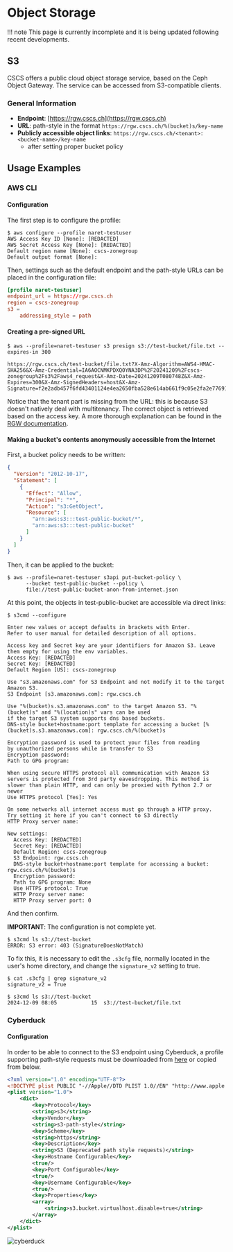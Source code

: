# Object Storage

!!! note
    This page is currently incomplete and it is being updated following recent developments.

## S3

CSCS offers a public cloud object storage service, based on the Ceph Object Gateway. The service can be accessed from S3-compatible clients.

### General Information

* __Endpoint__: [https://rgw.cscs.ch](https://rgw.cscs.ch)
* __URL__: path-style in the format `https://rgw.cscs.ch/%(bucket)s/key-name`
* __Publicly accessible object links__: `https://rgw.cscs.ch/<tenant>:<bucket-name>/key-name`
    *  after setting proper bucket policy

## Usage Examples

### AWS CLI

#### Configuration

The first step is to configure the profile:

```console
$ aws configure --profile naret-testuser
AWS Access Key ID [None]: [REDACTED]
AWS Secret Access Key [None]: [REDACTED]
Default region name [None]: cscs-zonegroup
Default output format [None]:
```

Then, settings such as the default endpoint and the path-style URLs can be placed in the configuration file:

```toml
[profile naret-testuser]
endpoint_url = https://rgw.cscs.ch
region = cscs-zonegroup
s3 =
    addressing_style = path
```

#### Creating a pre-signed URL

```console
$ aws --profile=naret-testuser s3 presign s3://test-bucket/file.txt --expires-in 300
 
https://rgw.cscs.ch/test-bucket/file.txt?X-Amz-Algorithm=AWS4-HMAC-SHA256&X-Amz-Credential=IA6AOCNMKPDXQ0YNA3DP%2F20241209%2Fcscs-zonegroup%2Fs3%2Faws4_request&X-Amz-Date=20241209T080748Z&X-Amz-Expires=300&X-Amz-SignedHeaders=host&X-Amz-Signature=f2e2adb457f6fd43401124e4ea2650fba528e614ab661f9c05e2fa2e77691b5d
```

Notice that the tenant part is missing from the URL: this is because S3 doesn't natively deal with multitenancy.
The correct object is retrieved based on the access key.
A more thorough explanation can be found in the [RGW documentation](https://docs.ceph.com/en/reef/radosgw/multitenancy/#s3).

#### Making a bucket's contents anonymously accessible from the Internet

First, a bucket policy needs to be written:

```json title="test-public-bucket-anon-from-internet.json"
{
  "Version": "2012-10-17",
  "Statement": [
    {
      "Effect": "Allow",
      "Principal": "*",
      "Action": "s3:GetObject",
      "Resource": [
        "arn:aws:s3:::test-public-bucket/*",
        "arn:aws:s3:::test-public-bucket"
      ]
    }
  ]
}
```

Then, it can be applied to the bucket:

```console
$ aws --profile=naret-testuser s3api put-bucket-policy \
      --bucket test-public-bucket --policy \
      file://test-public-bucket-anon-from-internet.json
```

At this point, the objects in test-public-bucket are accessible via direct links:

```console
$ s3cmd --configure
 
Enter new values or accept defaults in brackets with Enter.
Refer to user manual for detailed description of all options.
 
Access key and Secret key are your identifiers for Amazon S3. Leave them empty for using the env variables.
Access Key: [REDACTED]
Secret Key: [REDACTED]
Default Region [US]: cscs-zonegroup
 
Use "s3.amazonaws.com" for S3 Endpoint and not modify it to the target Amazon S3.
S3 Endpoint [s3.amazonaws.com]: rgw.cscs.ch
 
Use "%(bucket)s.s3.amazonaws.com" to the target Amazon S3. "%(bucket)s" and "%(location)s" vars can be used
if the target S3 system supports dns based buckets.
DNS-style bucket+hostname:port template for accessing a bucket [%(bucket)s.s3.amazonaws.com]: rgw.cscs.ch/%(bucket)s
 
Encryption password is used to protect your files from reading
by unauthorized persons while in transfer to S3
Encryption password:
Path to GPG program:
 
When using secure HTTPS protocol all communication with Amazon S3
servers is protected from 3rd party eavesdropping. This method is
slower than plain HTTP, and can only be proxied with Python 2.7 or newer
Use HTTPS protocol [Yes]: Yes
 
On some networks all internet access must go through a HTTP proxy.
Try setting it here if you can't connect to S3 directly
HTTP Proxy server name:
 
New settings:
  Access Key: [REDACTED]
  Secret Key: [REDACTED]
  Default Region: cscs-zonegroup
  S3 Endpoint: rgw.cscs.ch
  DNS-style bucket+hostname:port template for accessing a bucket: rgw.cscs.ch/%(bucket)s
  Encryption password:
  Path to GPG program: None
  Use HTTPS protocol: True
  HTTP Proxy server name:
  HTTP Proxy server port: 0
```

And then confirm.

__IMPORTANT__: The configuration is not complete yet.

```console
$ s3cmd ls s3://test-bucket
ERROR: S3 error: 403 (SignatureDoesNotMatch)
```

To fix this, it is necessary to edit the `.s3cfg` file, normally located in the user's home directory, and change the `signature_v2` setting to true.

```console
$ cat .s3cfg | grep signature_v2
signature_v2 = True
 
$ s3cmd ls s3://test-bucket
2024-12-09 08:05           15  s3://test-bucket/file.txt
```

### Cyberduck

#### Configuration

In order to be able to connect to the S3 endpoint using Cyberduck, a profile supporting path-style requests must be downloaded from [here](https://profiles.cyberduck.io/S3%20(Deprecated%20path%20style%20requests).cyberduckprofile) or copied from below.

```xml title="S3 (Deprecated path style requests).cyberduckprofile"
<?xml version="1.0" encoding="UTF-8"?>
<!DOCTYPE plist PUBLIC "-//Apple//DTD PLIST 1.0//EN" "http://www.apple.com/DTDs/PropertyList-1.0.dtd">
<plist version="1.0">
    <dict>
        <key>Protocol</key>
        <string>s3</string>
        <key>Vendor</key>
        <string>s3-path-style</string>
        <key>Scheme</key>
        <string>https</string>
        <key>Description</key>
        <string>S3 (Deprecated path style requests)</string>
        <key>Hostname Configurable</key>
        <true/>
        <key>Port Configurable</key>
        <true/>
        <key>Username Configurable</key>
        <true/>
        <key>Properties</key>
        <array>
            <string>s3.bucket.virtualhost.disable=true</string>
        </array>
    </dict>
</plist>
```

![cyberduck](../images/storage/cyberduck.png)

